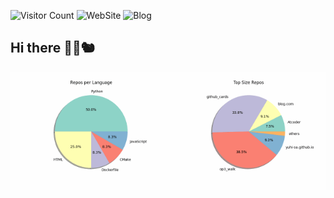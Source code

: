 ![Visitor Count](https://komarev.com/ghpvc/?username=yuhi-sa&color=lightgrey)
![WebSite](https://img.shields.io/website?logo=Vercel&url=https%3A%2F%2Fimg.shields.io%2Fwebsite%3Furl%3Dhttps%253A%252F%252Fprofile-nu-gold.vercel.app)
![Blog](https://img.shields.io/website?label=blog&logo=bookStack&url=https%3A%2F%2Fyuhi-sa.github.io)
## Hi there 👋🐧🐿

<img src="https://github.com/yuhi-sa/github_cards/blob/master/cards/lang.gif?raw=true" width="50%"><img src="https://github.com/yuhi-sa/github_cards/blob/master/cards/top.gif?raw=true" width="50%">
